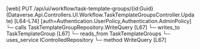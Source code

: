 [web] PUT /api/ui/workflow/task-template-groups/{id:Guid}  (Dataverse.Api.Controllers.UI.Workflow.TaskTemplateGroupsController.Update)  [L64–L74] [auth=Authentication.UserPolicy,Authentication.AdminPolicy]
  └─ calls TaskTemplateGroupRepository.WriteQuery [L67]
  └─ writes_to TaskTemplateGroup [L67]
    └─ reads_from TaskTemplateGroups
  └─ uses_service IControlledRepository<TaskTemplateGroup>
    └─ method WriteQuery [L67]

